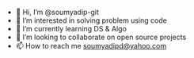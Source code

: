 - 👋 Hi, I’m @soumyadip-git
- 👀 I’m interested in solving problem using code
- 🌱 I’m currently learning DS & Algo
- 💞️ I’m looking to collaborate on open source projects
- 📫 How to reach me soumyadipd@yahoo.com

<!---
soumyadip-git/soumyadip-git is a ✨ special ✨ repository because its `README.md` (this file) appears on your GitHub profile.
You can click the Preview link to take a look at your changes.
--->
